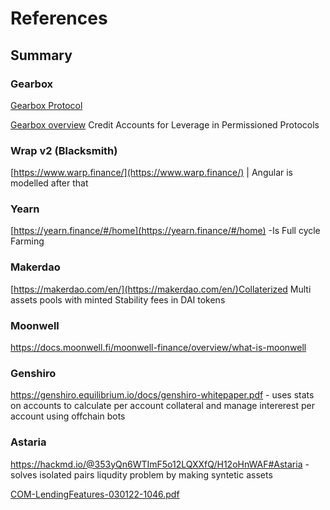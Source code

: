# References

## Summary


### Gearbox


[Gearbox Protocol](https://consensys.net/blog/cryptoeconomic-research/gearbox-protocol-a-composable-leverage-protocol-in-defi/)

[Gearbox overview](https://medium.com/gearbox-protocol/leverage-2-0-credit-account-as-a-defi-primitive-8be6ea86e883) Credit Accounts for Leverage in Permissioned Protocols 

### Wrap v2 (Blacksmith)

[https://www.warp.finance/](https://www.warp.finance/) | Angular is modelled after that

### Yearn

[https://yearn.finance/#/home](https://yearn.finance/#/home) -Is Full cycle Farming      

### Makerdao

[https://makerdao.com/en/](https://makerdao.com/en/)Collaterized Multi assets pools with minted Stability fees in DAI tokens

### Moonwell

https://docs.moonwell.fi/moonwell-finance/overview/what-is-moonwell 


### Genshiro

https://genshiro.equilibrium.io/docs/genshiro-whitepaper.pdf - uses stats on accounts to calculate per account collateral and manage intererest per account using offchain bots


### Astaria

https://hackmd.io/@353yQn6WTImF5o12LQXXfQ/H12oHnWAF#Astaria  - solves isolated pairs liqudity problem by making syntetic assets

[COM-LendingFeatures-030122-1046.pdf](references/COM-LendingFeatures-030122-1046.pdf)
